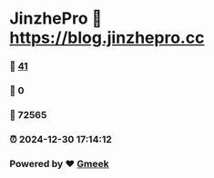 # JinzhePro :link: https://blog.jinzhepro.cc 
### :page_facing_up: [41](https://blog.jinzhepro.cc/tag.html) 
### :speech_balloon: 0 
### :hibiscus: 72565 
### :alarm_clock: 2024-12-30 17:14:12 
### Powered by :heart: [Gmeek](https://github.com/Meekdai/Gmeek)
